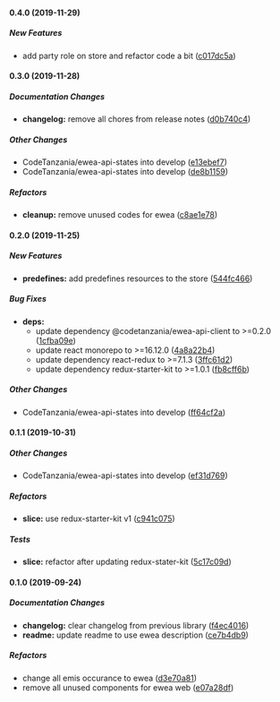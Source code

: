 #### 0.4.0 (2019-11-29)

##### New Features

- add party role on store and refactor code a bit ([c017dc5a](https://github.com/CodeTanzania/ewea-api-states/commit/c017dc5ae6c6c67ba8aafcbe7cb7c2813ac0371f))

#### 0.3.0 (2019-11-28)

##### Documentation Changes

- **changelog:** remove all chores from release notes ([d0b740c4](https://github.com/CodeTanzania/ewea-api-states/commit/d0b740c4000e9b4542909580012b163a19703d6b))

##### Other Changes

- CodeTanzania/ewea-api-states into develop ([e13ebef7](https://github.com/CodeTanzania/ewea-api-states/commit/e13ebef72c694955e0f7d4594459e26cb3621cad))
- CodeTanzania/ewea-api-states into develop ([de8b1159](https://github.com/CodeTanzania/ewea-api-states/commit/de8b1159c81df964c5cda666811f3004a3b37505))

##### Refactors

- **cleanup:** remove unused codes for ewea ([c8ae1e78](https://github.com/CodeTanzania/ewea-api-states/commit/c8ae1e78350bb286bb5efa6f9fc19310d645e831))

#### 0.2.0 (2019-11-25)

##### New Features

- **predefines:** add predefines resources to the store ([544fc466](https://github.com/CodeTanzania/ewea-api-states/commit/544fc4666a1893e56a193416f29f4ae2ad98f837))

##### Bug Fixes

- **deps:**
  - update dependency @codetanzania/ewea-api-client to >=0.2.0 ([1cfba09e](https://github.com/CodeTanzania/ewea-api-states/commit/1cfba09e594d9a0626e834e941a3f74c6ee4705f))
  - update react monorepo to >=16.12.0 ([4a8a22b4](https://github.com/CodeTanzania/ewea-api-states/commit/4a8a22b4b2d4e34aeb5fa2d0ca48bb20dd10f3ba))
  - update dependency react-redux to >=7.1.3 ([3ffc61d2](https://github.com/CodeTanzania/ewea-api-states/commit/3ffc61d2a3e3476899480b6941e302c8595631d6))
  - update dependency redux-starter-kit to >=1.0.1 ([fb8cff6b](https://github.com/CodeTanzania/ewea-api-states/commit/fb8cff6bcaa5e9e93cba7186412c99f4625388f7))

##### Other Changes

- CodeTanzania/ewea-api-states into develop ([ff64cf2a](https://github.com/CodeTanzania/ewea-api-states/commit/ff64cf2a10b06411cd1bf321b3ad4a357ab81612))

#### 0.1.1 (2019-10-31)

##### Other Changes

- CodeTanzania/ewea-api-states into develop ([ef31d769](https://github.com/CodeTanzania/ewea-api-states/commit/ef31d769f32d2e0d945dbe621352bea16d38768b))

##### Refactors

- **slice:** use redux-starter-kit v1 ([c941c075](https://github.com/CodeTanzania/ewea-api-states/commit/c941c075ed8e38f99c985b0f12ac3f8ad18e1135))

##### Tests

- **slice:** refactor after updating redux-stater-kit ([5c17c09d](https://github.com/CodeTanzania/ewea-api-states/commit/5c17c09d2d021d84185cdde12992d1e95d60f6d1))

#### 0.1.0 (2019-09-24)

##### Documentation Changes

- **changelog:** clear changelog from previous library ([f4ec4016](https://github.com/CodeTanzania/ewea-api-states/commit/f4ec4016a80d4f674f20d020498974a62aa90986))
- **readme:** update readme to use ewea description ([ce7b4db9](https://github.com/CodeTanzania/ewea-api-states/commit/ce7b4db95173274ae3df95fda07e3536e751bc6d))

##### Refactors

- change all emis occurance to ewea ([d3e70a81](https://github.com/CodeTanzania/ewea-api-states/commit/d3e70a81e33aafb5ea95a9740bab252c0a7f0827))
- remove all unused components for ewea web ([e07a28df](https://github.com/CodeTanzania/ewea-api-states/commit/e07a28dfbc0d9cfad9f8a080e3c813fbf0a1914c))
